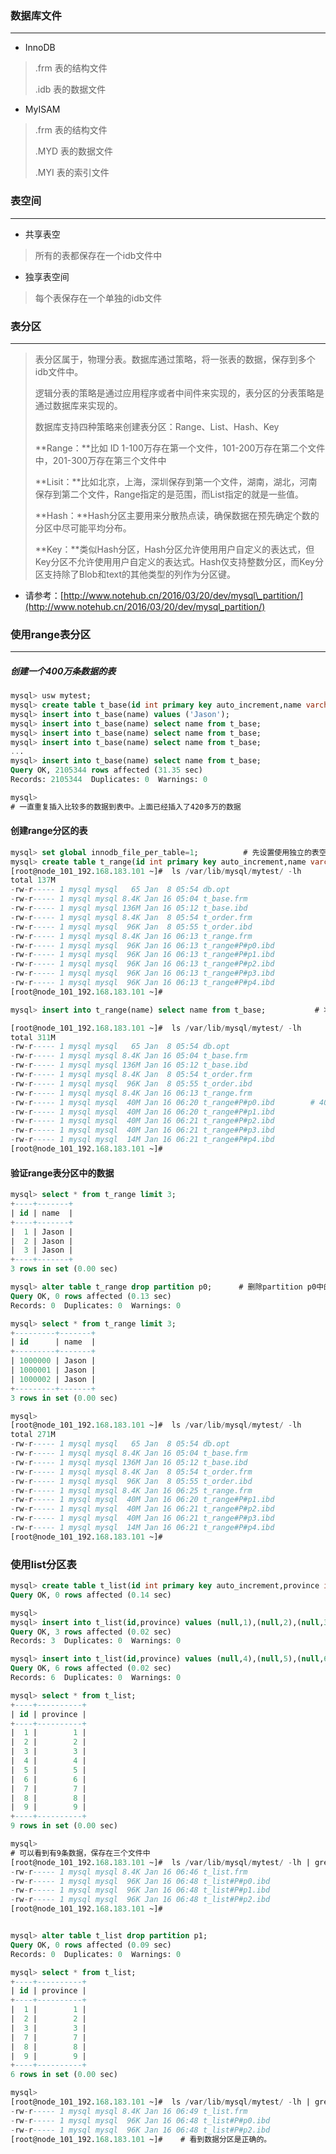 ### 数据库文件

---

* InnoDB

> .frm         表的结构文件
>
> .idb         表的数据文件

* MyISAM

> .frm         表的结构文件
>
> .MYD       表的数据文件
>
> .MYI        表的索引文件

### 表空间

---

* 共享表空

> 所有的表都保存在一个idb文件中

* 独享表空间

> 每个表保存在一个单独的idb文件



### 表分区

---

> 表分区属于，物理分表。数据库通过策略，将一张表的数据，保存到多个idb文件中。
>
> 逻辑分表的策略是通过应用程序或者中间件来实现的，表分区的分表策略是通过数据库来实现的。
>
> 数据库支持四种策略来创建表分区：Range、List、Hash、Key
>
> **Range：**比如 ID 1-100万存在第一个文件，101-200万存在第二个文件中，201-300万存在第三个文件中
>
> **Lisit：**比如北京，上海，深圳保存到第一个文件，湖南，湖北，河南保存到第二个文件，Range指定的是范围，而List指定的就是一些值。
>
> **Hash：**Hash分区主要用来分散热点读，确保数据在预先确定个数的分区中尽可能平均分布。
>
> **Key：**类似Hash分区，Hash分区允许使用用户自定义的表达式，但Key分区不允许使用用户自定义的表达式。Hash仅支持整数分区，而Key分区支持除了Blob和text的其他类型的列作为分区键。

* 请参考：[http://www.notehub.cn/2016/03/20/dev/mysql\_partition/](http://www.notehub.cn/2016/03/20/dev/mysql_partition/)



### 使用range表分区

---

##### 创建一个400万条数据的表

```sql
mysql> usw mytest;
mysql> create table t_base(id int primary key auto_increment,name varchar(10));
mysql> insert into t_base(name) values ('Jason');
mysql> insert into t_base(name) select name from t_base;
mysql> insert into t_base(name) select name from t_base;
mysql> insert into t_base(name) select name from t_base;
...
mysql> insert into t_base(name) select name from t_base;
Query OK, 2105344 rows affected (31.35 sec)
Records: 2105344  Duplicates: 0  Warnings: 0

mysql> 
# 一直重复插入比较多的数据到表中。上面已经插入了420多万的数据
```

#### 创建range分区的表

```sql
mysql> set global innodb_file_per_table=1;          # 先设置使用独立的表空间
mysql> create table t_range(id int primary key auto_increment,name varchar(10)) partition by range(id) (partition p0 values less than (1000000),partition p1 values less than (2000000),partition p2 values less than (3000000),partition p3 values less than (4000000),partition p4 values less than maxvalue);
[root@node_101_192.168.183.101 ~]#  ls /var/lib/mysql/mytest/ -lh
total 137M
-rw-r----- 1 mysql mysql   65 Jan  8 05:54 db.opt
-rw-r----- 1 mysql mysql 8.4K Jan 16 05:04 t_base.frm
-rw-r----- 1 mysql mysql 136M Jan 16 05:12 t_base.ibd
-rw-r----- 1 mysql mysql 8.4K Jan  8 05:54 t_order.frm
-rw-r----- 1 mysql mysql  96K Jan  8 05:55 t_order.ibd
-rw-r----- 1 mysql mysql 8.4K Jan 16 06:13 t_range.frm
-rw-r----- 1 mysql mysql  96K Jan 16 06:13 t_range#P#p0.ibd
-rw-r----- 1 mysql mysql  96K Jan 16 06:13 t_range#P#p1.ibd
-rw-r----- 1 mysql mysql  96K Jan 16 06:13 t_range#P#p2.ibd
-rw-r----- 1 mysql mysql  96K Jan 16 06:13 t_range#P#p3.ibd
-rw-r----- 1 mysql mysql  96K Jan 16 06:13 t_range#P#p4.ibd
[root@node_101_192.168.183.101 ~]#

mysql> insert into t_range(name) select name from t_base;           # 将t_base表中的400多万条数据插入到表中

[root@node_101_192.168.183.101 ~]#  ls /var/lib/mysql/mytest/ -lh
total 311M
-rw-r----- 1 mysql mysql   65 Jan  8 05:54 db.opt
-rw-r----- 1 mysql mysql 8.4K Jan 16 05:04 t_base.frm
-rw-r----- 1 mysql mysql 136M Jan 16 05:12 t_base.ibd
-rw-r----- 1 mysql mysql 8.4K Jan  8 05:54 t_order.frm
-rw-r----- 1 mysql mysql  96K Jan  8 05:55 t_order.ibd
-rw-r----- 1 mysql mysql 8.4K Jan 16 06:13 t_range.frm
-rw-r----- 1 mysql mysql  40M Jan 16 06:20 t_range#P#p0.ibd        # 400万条数据保存到了不同的文件中
-rw-r----- 1 mysql mysql  40M Jan 16 06:20 t_range#P#p1.ibd
-rw-r----- 1 mysql mysql  40M Jan 16 06:21 t_range#P#p2.ibd
-rw-r----- 1 mysql mysql  40M Jan 16 06:21 t_range#P#p3.ibd
-rw-r----- 1 mysql mysql  14M Jan 16 06:21 t_range#P#p4.ibd
[root@node_101_192.168.183.101 ~]#  
```

#### 验证range表分区中的数据

```sql
mysql> select * from t_range limit 3;
+----+-------+
| id | name  |
+----+-------+
|  1 | Jason |
|  2 | Jason |
|  3 | Jason |
+----+-------+
3 rows in set (0.00 sec)

mysql> alter table t_range drop partition p0;      # 删除partition p0中的数据，再查看数据从100万开始了，说明数据分区存放正确。
Query OK, 0 rows affected (0.13 sec)
Records: 0  Duplicates: 0  Warnings: 0

mysql> select * from t_range limit 3;
+---------+-------+
| id      | name  |
+---------+-------+
| 1000000 | Jason |
| 1000001 | Jason |
| 1000002 | Jason |
+---------+-------+
3 rows in set (0.00 sec)

mysql> 
[root@node_101_192.168.183.101 ~]#  ls /var/lib/mysql/mytest/ -lh
total 271M
-rw-r----- 1 mysql mysql   65 Jan  8 05:54 db.opt
-rw-r----- 1 mysql mysql 8.4K Jan 16 05:04 t_base.frm
-rw-r----- 1 mysql mysql 136M Jan 16 05:12 t_base.ibd
-rw-r----- 1 mysql mysql 8.4K Jan  8 05:54 t_order.frm
-rw-r----- 1 mysql mysql  96K Jan  8 05:55 t_order.ibd
-rw-r----- 1 mysql mysql 8.4K Jan 16 06:25 t_range.frm
-rw-r----- 1 mysql mysql  40M Jan 16 06:20 t_range#P#p1.ibd
-rw-r----- 1 mysql mysql  40M Jan 16 06:21 t_range#P#p2.ibd
-rw-r----- 1 mysql mysql  40M Jan 16 06:21 t_range#P#p3.ibd
-rw-r----- 1 mysql mysql  14M Jan 16 06:21 t_range#P#p4.ibd
[root@node_101_192.168.183.101 ~]#  
```

### 使用list分区表

```sql
mysql> create table t_list(id int primary key auto_increment,province int) partition by list(id)(partition p0 values in(1,2,3),partition p1 values in(4,5,6),partition p2 values in(7,8,9));
Query OK, 0 rows affected (0.14 sec)

mysql>
mysql> insert into t_list(id,province) values (null,1),(null,2),(null,3);
Query OK, 3 rows affected (0.02 sec)
Records: 3  Duplicates: 0  Warnings: 0

mysql> insert into t_list(id,province) values (null,4),(null,5),(null,6),(null,7),(null,8),(null,9);
Query OK, 6 rows affected (0.02 sec)
Records: 6  Duplicates: 0  Warnings: 0

mysql> select * from t_list;
+----+----------+
| id | province |
+----+----------+
|  1 |        1 |
|  2 |        2 |
|  3 |        3 |
|  4 |        4 |
|  5 |        5 |
|  6 |        6 |
|  7 |        7 |
|  8 |        8 |
|  9 |        9 |
+----+----------+
9 rows in set (0.00 sec)

mysql>
# 可以看到有9条数据，保存在三个文件中
[root@node_101_192.168.183.101 ~]#  ls /var/lib/mysql/mytest/ -lh | grep t_list
-rw-r----- 1 mysql mysql 8.4K Jan 16 06:46 t_list.frm
-rw-r----- 1 mysql mysql  96K Jan 16 06:48 t_list#P#p0.ibd
-rw-r----- 1 mysql mysql  96K Jan 16 06:48 t_list#P#p1.ibd
-rw-r----- 1 mysql mysql  96K Jan 16 06:48 t_list#P#p2.ibd
[root@node_101_192.168.183.101 ~]#


mysql> alter table t_list drop partition p1;
Query OK, 0 rows affected (0.09 sec)
Records: 0  Duplicates: 0  Warnings: 0

mysql> select * from t_list;
+----+----------+
| id | province |
+----+----------+
|  1 |        1 |
|  2 |        2 |
|  3 |        3 |
|  7 |        7 |
|  8 |        8 |
|  9 |        9 |
+----+----------+
6 rows in set (0.00 sec)

mysql> 
[root@node_101_192.168.183.101 ~]#  ls /var/lib/mysql/mytest/ -lh | grep t_list
-rw-r----- 1 mysql mysql 8.4K Jan 16 06:49 t_list.frm
-rw-r----- 1 mysql mysql  96K Jan 16 06:48 t_list#P#p0.ibd
-rw-r----- 1 mysql mysql  96K Jan 16 06:48 t_list#P#p2.ibd
[root@node_101_192.168.183.101 ~]#    # 看到数据分区是正确的。
```

































































